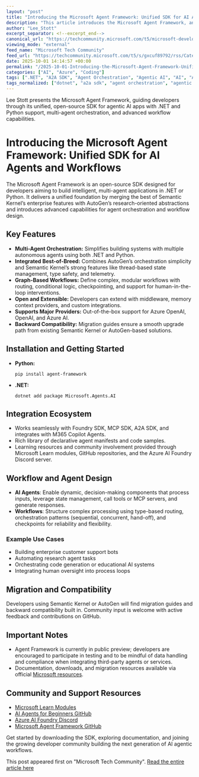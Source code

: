 ```yaml
---
layout: "post"
title: "Introducing the Microsoft Agent Framework: Unified SDK for AI Agents and Workflows"
description: "This article introduces the Microsoft Agent Framework, an open-source SDK for building advanced agentic AI applications using .NET or Python. It unifies features from Semantic Kernel and AutoGen, adds new orchestration and workflow tools, and supports multi-agent patterns, with backward compatibility and extensive integration with other Microsoft AI and cloud services."
author: "Lee_Stott"
excerpt_separator: <!--excerpt_end-->
canonical_url: "https://techcommunity.microsoft.com/t5/microsoft-developer-community/introducing-the-microsoft-agent-framework/ba-p/4458377"
viewing_mode: "external"
feed_name: "Microsoft Tech Community"
feed_url: "https://techcommunity.microsoft.com/t5/s/gxcuf89792/rss/Category?category.id=Azure"
date: 2025-10-01 14:14:57 +00:00
permalink: "/2025-10-01-Introducing-the-Microsoft-Agent-Framework-Unified-SDK-for-AI-Agents-and-Workflows.html"
categories: ["AI", "Azure", "Coding"]
tags: [".NET", "A2A SDK", "Agent Orchestration", "Agentic AI", "AI", "AutoGen", "Azure", "Azure OpenAI", "Coding", "Community", "Context Providers", "Foundry SDK", "Graph Based Workflows", "Human in The Loop", "LLM Integration", "M365 Copilot Agents", "MCP SDK", "Microsoft Agent Framework", "Middleware", "Migration Guides", "Multi Agent Systems", "Python", "Semantic Kernel", "State Management", "Workflow Automation"]
tags_normalized: ["dotnet", "a2a sdk", "agent orchestration", "agentic ai", "ai", "autogen", "azure", "azure openai", "coding", "community", "context providers", "foundry sdk", "graph based workflows", "human in the loop", "llm integration", "m365 copilot agents", "mcp sdk", "microsoft agent framework", "middleware", "migration guides", "multi agent systems", "python", "semantic kernel", "state management", "workflow automation"]
---
```


Lee Stott presents the Microsoft Agent Framework, guiding developers through its unified, open-source SDK for agentic AI apps with .NET and Python support, multi-agent orchestration, and advanced workflow capabilities.<!--excerpt_end-->

# Introducing the Microsoft Agent Framework: Unified SDK for AI Agents and Workflows

The Microsoft Agent Framework is an open-source SDK designed for developers aiming to build intelligent, multi-agent applications in .NET or Python. It delivers a unified foundation by merging the best of Semantic Kernel’s enterprise features with AutoGen’s research-oriented abstractions and introduces advanced capabilities for agent orchestration and workflow design.

## Key Features

- **Multi-Agent Orchestration:** Simplifies building systems with multiple autonomous agents using both .NET and Python.
- **Integrated Best-of-Breed:** Combines AutoGen’s orchestration simplicity and Semantic Kernel’s strong features like thread-based state management, type safety, and telemetry.
- **Graph-Based Workflows:** Define complex, modular workflows with routing, conditional logic, checkpointing, and support for human-in-the-loop interventions.
- **Open and Extensible:** Developers can extend with middleware, memory context providers, and custom integrations.
- **Supports Major Providers:** Out-of-the-box support for Azure OpenAI, OpenAI, and Azure AI.
- **Backward Compatibility:** Migration guides ensure a smooth upgrade path from existing Semantic Kernel or AutoGen-based solutions.

## Installation and Getting Started

- **Python:**

  ```shell
  pip install agent-framework
  ```

- **.NET:**

  ```shell
  dotnet add package Microsoft.Agents.AI
  ```

## Integration Ecosystem

- Works seamlessly with Foundry SDK, MCP SDK, A2A SDK, and integrates with M365 Copilot Agents.
- Rich library of declarative agent manifests and code samples.
- Learning resources and community involvement provided through Microsoft Learn modules, GitHub repositories, and the Azure AI Foundry Discord server.

## Workflow and Agent Design

- **AI Agents**: Enable dynamic, decision-making components that process inputs, leverage state management, call tools or MCP servers, and generate responses.
- **Workflows**: Structure complex processing using type-based routing, orchestration patterns (sequential, concurrent, hand-off), and checkpoints for reliability and flexibility.

### Example Use Cases

- Building enterprise customer support bots
- Automating research agent tasks
- Orchestrating code generation or educational AI systems
- Integrating human oversight into process loops

## Migration and Compatibility

Developers using Semantic Kernel or AutoGen will find migration guides and backward compatibility built in. Community input is welcome with active feedback and contributions on GitHub.

## Important Notes

- Agent Framework is currently in public preview; developers are encouraged to participate in testing and to be mindful of data handling and compliance when integrating third-party agents or services.
- Documentation, downloads, and migration resources available via official [Microsoft resources](https://aka.ms/AgentFramework).

## Community and Support Resources

- [Microsoft Learn Modules](https://learn.microsoft.com/training/paths/develop-ai-agents-on-azure/)
- [AI Agents for Beginners GitHub](https://github.com/microsoft/ai-agents-for-beginners)
- [Azure AI Foundry Discord](https://aka.ms/foundry/discord)
- [Microsoft Agent Framework GitHub](https://github.com/microsoft/agent-framework)

Get started by downloading the SDK, exploring documentation, and joining the growing developer community building the next generation of AI agentic workflows.

This post appeared first on "Microsoft Tech Community". [Read the entire article here](https://techcommunity.microsoft.com/t5/microsoft-developer-community/introducing-the-microsoft-agent-framework/ba-p/4458377)
